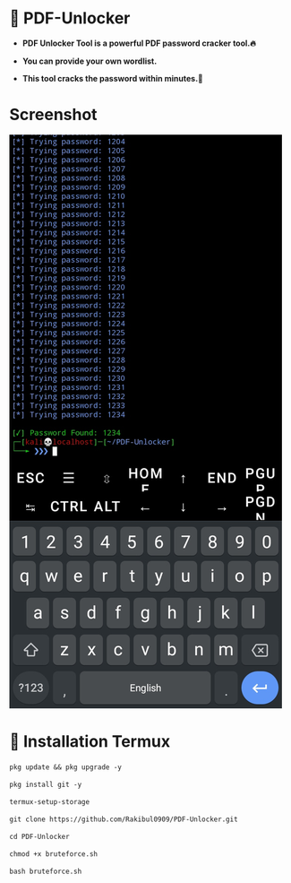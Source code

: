 # 📜 PDF-Unlocker
- **PDF Unlocker Tool is a powerful PDF password cracker tool.🔥**

- **You can provide your own wordlist.**

- **This tool cracks the password within minutes.🚀**

# Screenshot

![My Image](IMG_20250221_140306.jpg)
# 🔧 Installation Termux

`pkg update && pkg upgrade -y`

`pkg install git -y`

`termux-setup-storage`

`git clone https://github.com/Rakibul0909/PDF-Unlocker.git`

`cd PDF-Unlocker`

`chmod +x bruteforce.sh`

`bash bruteforce.sh`
